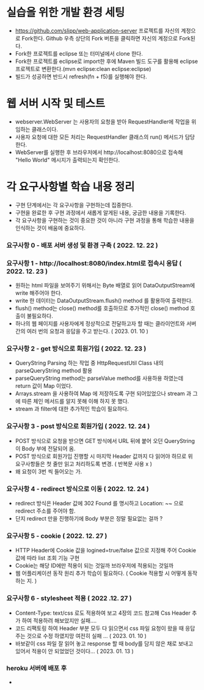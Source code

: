 # 실습을 위한 개발 환경 세팅
* https://github.com/slipp/web-application-server 프로젝트를 자신의 계정으로 Fork한다. Github 우측 상단의 Fork 버튼을 클릭하면 자신의 계정으로 Fork된다.
* Fork한 프로젝트를 eclipse 또는 터미널에서 clone 한다.
* Fork한 프로젝트를 eclipse로 import한 후에 Maven 빌드 도구를 활용해 eclipse 프로젝트로 변환한다.(mvn eclipse:clean eclipse:eclipse)
* 빌드가 성공하면 반드시 refresh(fn + f5)를 실행해야 한다.

# 웹 서버 시작 및 테스트
* webserver.WebServer 는 사용자의 요청을 받아 RequestHandler에 작업을 위임하는 클래스이다.
* 사용자 요청에 대한 모든 처리는 RequestHandler 클래스의 run() 메서드가 담당한다.
* WebServer를 실행한 후 브라우저에서 http://localhost:8080으로 접속해 "Hello World" 메시지가 출력되는지 확인한다.

# 각 요구사항별 학습 내용 정리
* 구현 단계에서는 각 요구사항을 구현하는데 집중한다. 
* 구현을 완료한 후 구현 과정에서 새롭게 알게된 내용, 궁금한 내용을 기록한다.
* 각 요구사항을 구현하는 것이 중요한 것이 아니라 구현 과정을 통해 학습한 내용을 인식하는 것이 배움에 중요하다. 



### 요구사항 0 - 배포 서버 생성 및 환경 구축 ( 2022. 12. 22 )

### 요구사항 1 - http://localhost:8080/index.html로 접속시 응답 ( 2022. 12. 23 )
* 원하는 html 파일을 보여주기 위해서는 Byte 배열로 읽어 DataOutputStream에 write 해주어야 한다.
* write 한 데이터는 DataOutputStream.flush() method 를 활용하여 출력한다.
* flush() method는 close() method를 호출하므로 추가적인 close() method 호출이 불필요하다.
* 하나의 웹 페이지를 사용자에게 정상적으로 전달하고자 할 때는 클라이언트와 서버 간의 여러 번의 요청과 응답을 주고 받는다. ( 2023. 01. 10 )

### 요구사항 2 - get 방식으로 회원가입 ( 2022. 12. 23 )
* QueryString Parsing 하는 작업 중 HttpRequestUtil Class 내의 parseQueryString method 활용
* parseQueryString method는 parseValue method를 사용하용 하였는데 return 값이 Map 이었다.
* Arrays.stream 을 사용하여 Map 에 저장하도록 구현 되어있었으나 stream 과 그에 따른 체인 메서드를 알지 못해 이해 하지 못 했다.
* stream 과 filter에 대한 추가적인 학습이 필요하다.

### 요구사항 3 - post 방식으로 회원가입 ( 2022. 12. 24 )
* POST 방식으로 요청을 받으면 GET 방식에서 URL 뒤에 붙어 오던 QueryString이 Body 부에 전달되어 옴.
* POST 방식으로 회원가입 진행할 시 마지막 Header 값까지 다 읽어야 하므로 위 요구사항들은 첫 줄만 읽고 처리하도록 변경. ( 반복문 사용 x )
* 왜 요청이 3번 씩 들어오는 가.

### 요구사항 4 - redirect 방식으로 이동 ( 2022. 12. 24 )
* redirect 방식은 Header 값에 302 Found 를 명시하고 Location: ~~ 으로 redirect 주소를 주어야 함.
* 단지 redirect 만을 진행하기에 Body 부분은 정말 필요없는 걸까 ?

### 요구사항 5 - cookie ( 2022. 12. 27 )
* HTTP Header에 Cookie 값을 logined=true/false 값으로 지정해 주어 Cookie 값에 따라 list 조회 기능 구현
* Cookie는 해당 ID에만 적용이 되는 것일까 브라우저에 적용되는 것일까
* 웹 어플리케이션 동작 원리 추가 학습이 필요하다. ( Cookie 적용할 시 어떻게 동작하는 지. )

### 요구사항 6 - stylesheet 적용 ( 2022 .12. 27 )
* Content-Type: text/css 로도 적용하여 보고 4장의 코드 참고해 Css Header 추가 하여 적용하려 해보았지만 실패....
* 코드 리팩토링 하여 Header 부분 모두 다 읽으면서 css 파일 요청이 왔을 때 응답 주는 것으로 수정 하였지망 여전히 실패 ... ( 2023. 01. 10 )
* 바보같이 css 파일 잘 읽어 놓고 response 할 때 body를 담지 않은 채로 보내고 있어서 적용이 안 되었었던 것이다... ( 2023. 01. 13 )

### heroku 서버에 배포 후
* 